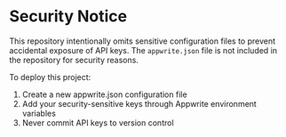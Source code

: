 # Security Notice

This repository intentionally omits sensitive configuration files to prevent accidental exposure of API keys. The `appwrite.json` file is not included in the repository for security reasons.

To deploy this project:

1. Create a new appwrite.json configuration file
2. Add your security-sensitive keys through Appwrite environment variables
3. Never commit API keys to version control
